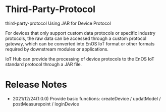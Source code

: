# Third-Party-Protocol
third-party-protocol
Using JAR for Device Protocol

For devices that only support custom data protocols or specific industry protocols, the raw data can be accessed through a custom protocol gateway, which can be converted into EnOS IoT format or other formats required by downstream modules or applications. 

IoT Hub can provide the processing of device protocols to the EnOS IoT standard protocol through a JAR file.

# Release Notes
* 2021/12/24(1.0.0) Provide basic functions: createDevice / updatModel / postMeasurepoint / loginDevice
